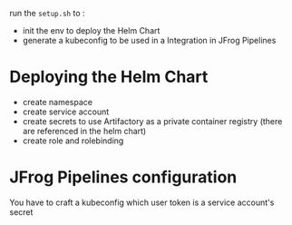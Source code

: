 run the ```setup.sh``` to : 
* init the env to deploy the Helm Chart
* generate a kubeconfig to be used in a Integration in JFrog Pipelines

# Deploying the Helm Chart

* create namespace
* create service account
* create secrets to use Artifactory as a private container registry (there are referenced in the helm chart)
* create role and rolebinding


# JFrog Pipelines configuration

You have to craft a kubeconfig which user token is a service account's secret